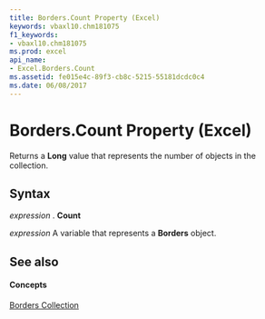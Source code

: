 ```yaml
---
title: Borders.Count Property (Excel)
keywords: vbaxl10.chm181075
f1_keywords:
- vbaxl10.chm181075
ms.prod: excel
api_name:
- Excel.Borders.Count
ms.assetid: fe015e4c-89f3-cb8c-5215-55181dcdc0c4
ms.date: 06/08/2017
---
```



# Borders.Count Property (Excel)

Returns a **Long** value that represents the number of objects in the collection.


## Syntax

 _expression_ . **Count**

 _expression_ A variable that represents a **Borders** object.


## See also


#### Concepts


[Borders Collection](borders-object-excel.md)

